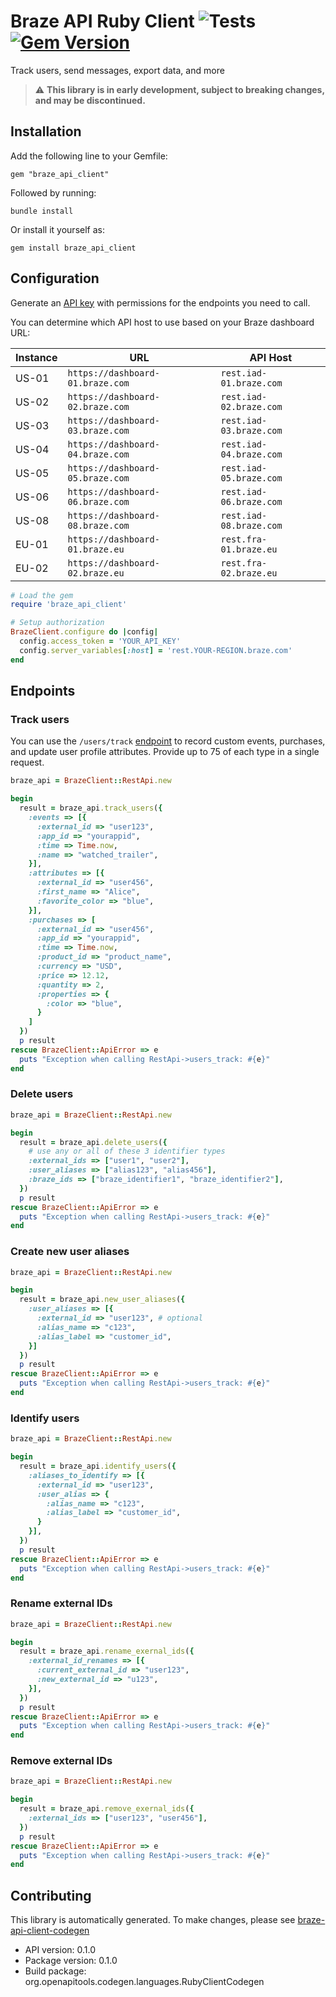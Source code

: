 # Braze API Ruby Client ![Tests](https://img.shields.io/github/workflow/status/braze-inc/braze-api-client-ruby/rspec) [![Gem Version](https://img.shields.io/gem/v/braze_client.svg)](https://rubygems.org/gems/braze_client)

Track users, send messages, export data, and more

> :warning: **This library is in early development, subject to breaking changes, and may be discontinued.**

## Installation

Add the following line to your Gemfile:

```
gem "braze_api_client"
```

Followed by running:

```shell
bundle install
```

Or install it yourself as:

```shell
gem install braze_api_client
```

## Configuration

Generate an [API key](https://www.braze.com/docs/api/api_key/) with permissions for the endpoints you need to call.

You can determine which API host to use based on your Braze dashboard URL:

|Instance|URL|API Host|
|---|---|---|
|US-01| `https://dashboard-01.braze.com` | `rest.iad-01.braze.com` |
|US-02| `https://dashboard-02.braze.com` | `rest.iad-02.braze.com` |
|US-03| `https://dashboard-03.braze.com` | `rest.iad-03.braze.com` |
|US-04| `https://dashboard-04.braze.com` | `rest.iad-04.braze.com` |
|US-05| `https://dashboard-05.braze.com` | `rest.iad-05.braze.com` |
|US-06| `https://dashboard-06.braze.com` | `rest.iad-06.braze.com` |
|US-08| `https://dashboard-08.braze.com` | `rest.iad-08.braze.com` |
|EU-01| `https://dashboard-01.braze.eu` | `rest.fra-01.braze.eu` |
|EU-02| `https://dashboard-02.braze.eu` | `rest.fra-02.braze.eu` |


```ruby
# Load the gem
require 'braze_api_client'

# Setup authorization
BrazeClient.configure do |config|
  config.access_token = 'YOUR_API_KEY'
  config.server_variables[:host] = 'rest.YOUR-REGION.braze.com'
end

```


## Endpoints
### Track users

You can use the `/users/track` [endpoint](https://www.braze.com/docs/api/endpoints/user_data/post_user_track/) to record custom events, purchases, and update user profile attributes. Provide up to 75 of each type in a single request.

```ruby
braze_api = BrazeClient::RestApi.new

begin
  result = braze_api.track_users({
    :events => [{
      :external_id => "user123",
      :app_id => "yourappid",
      :time => Time.now,
      :name => "watched_trailer",
    }],
    :attributes => [{
      :external_id => "user456",
      :first_name => "Alice",
      :favorite_color => "blue",
    }],
    :purchases => [
      :external_id => "user456",
      :app_id => "yourappid",
      :time => Time.now,
      :product_id => "product_name",
      :currency => "USD",
      :price => 12.12,
      :quantity => 2,
      :properties => {
        :color => "blue",
      }
    ]
  })
  p result
rescue BrazeClient::ApiError => e
  puts "Exception when calling RestApi->users_track: #{e}"
end
```

### Delete users
```ruby
braze_api = BrazeClient::RestApi.new

begin
  result = braze_api.delete_users({
    # use any or all of these 3 identifier types
    :external_ids => ["user1", "user2"],
    :user_aliases => ["alias123", "alias456"],
    :braze_ids => ["braze_identifier1", "braze_identifier2"],
  })
  p result
rescue BrazeClient::ApiError => e
  puts "Exception when calling RestApi->users_track: #{e}"
end
```

### Create new user aliases
```ruby
braze_api = BrazeClient::RestApi.new

begin
  result = braze_api.new_user_aliases({
    :user_aliases => [{
      :external_id => "user123", # optional
      :alias_name => "c123",
      :alias_label => "customer_id",
    }]
  })
  p result
rescue BrazeClient::ApiError => e
  puts "Exception when calling RestApi->users_track: #{e}"
end
```

### Identify users
```ruby
braze_api = BrazeClient::RestApi.new

begin
  result = braze_api.identify_users({
    :aliases_to_identify => [{
      :external_id => "user123",
      :user_alias => {
        :alias_name => "c123",
        :alias_label => "customer_id",
      }
    }],
  })
  p result
rescue BrazeClient::ApiError => e
  puts "Exception when calling RestApi->users_track: #{e}"
end
```

### Rename external IDs
```ruby
braze_api = BrazeClient::RestApi.new

begin
  result = braze_api.rename_exernal_ids({
    :external_id_renames => [{
      :current_external_id => "user123",
      :new_external_id => "u123",
    }],
  })
  p result
rescue BrazeClient::ApiError => e
  puts "Exception when calling RestApi->users_track: #{e}"
end
```

### Remove external IDs
```ruby
braze_api = BrazeClient::RestApi.new

begin
  result = braze_api.remove_exernal_ids({
    :external_ids => ["user123", "user456"],
  })
  p result
rescue BrazeClient::ApiError => e
  puts "Exception when calling RestApi->users_track: #{e}"
end
```

## Contributing

This library is automatically generated. To make changes, please see [braze-api-client-codegen](https://github.com/braze-inc/braze-api-client-codegen)

- API version: 0.1.0
- Package version: 0.1.0
- Build package: org.openapitools.codegen.languages.RubyClientCodegen
